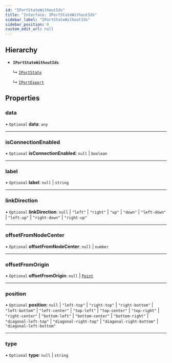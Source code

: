 ```yaml
---
id: "IPortStateWithoutIds"
title: "Interface: IPortStateWithoutIds"
sidebar_label: "IPortStateWithoutIds"
sidebar_position: 0
custom_edit_url: null
---
```


## Hierarchy

- **`IPortStateWithoutIds`**

  ↳ [`IPortState`](IPortState.md)

  ↳ [`IPortExport`](IPortExport.md)

## Properties

### data

• `Optional` **data**: `any`

___

### isConnectionEnabled

• `Optional` **isConnectionEnabled**: ``null`` \| `boolean`

___

### label

• `Optional` **label**: ``null`` \| `string`

___

### linkDirection

• `Optional` **linkDirection**: ``null`` \| ``"left"`` \| ``"right"`` \| ``"up"`` \| ``"down"`` \| ``"left-down"`` \| ``"left-up"`` \| ``"right-down"`` \| ``"right-up"``

___

### offsetFromNodeCenter

• `Optional` **offsetFromNodeCenter**: ``null`` \| `number`

___

### offsetFromOrigin

• `Optional` **offsetFromOrigin**: ``null`` \| [`Point`](../#point)

___

### position

• `Optional` **position**: ``null`` \| ``"left-top"`` \| ``"right-top"`` \| ``"right-bottom"`` \| ``"left-bottom"`` \| ``"left-center"`` \| ``"top-left"`` \| ``"top-center"`` \| ``"top-right"`` \| ``"right-center"`` \| ``"bottom-left"`` \| ``"bottom-center"`` \| ``"bottom-right"`` \| ``"diagonal-left-top"`` \| ``"diagonal-right-top"`` \| ``"diagonal-right-bottom"`` \| ``"diagonal-left-bottom"``

___

### type

• `Optional` **type**: ``null`` \| `string`
